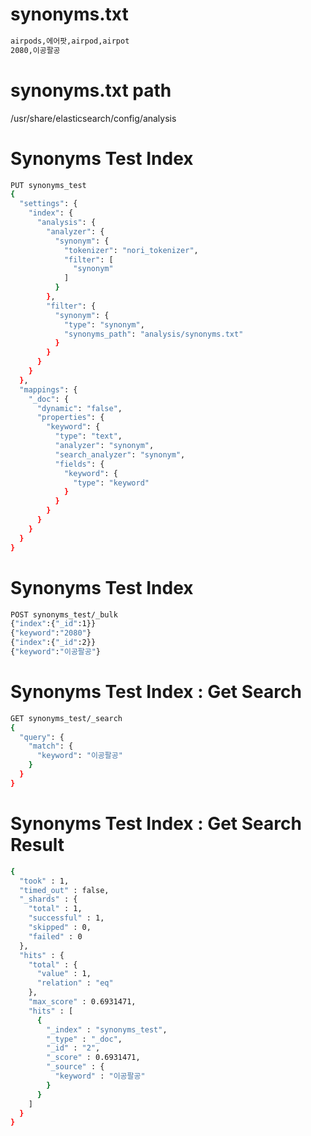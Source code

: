 
# synonyms.txt
```sh
airpods,에어팟,airpod,airpot 
2080,이공팔공
```

# synonyms.txt path
/usr/share/elasticsearch/config/analysis


# Synonyms Test Index
```sh
PUT synonyms_test
{
  "settings": {
    "index": {
      "analysis": {
        "analyzer": {
          "synonym": {
            "tokenizer": "nori_tokenizer",
            "filter": [
              "synonym"
            ]
          }
        },
        "filter": {
          "synonym": {
            "type": "synonym",
            "synonyms_path": "analysis/synonyms.txt"
          }
        }
      }
    }
  },
  "mappings": {
    "_doc": {
      "dynamic": "false",
      "properties": {
        "keyword": {
          "type": "text",
          "analyzer": "synonym",
          "search_analyzer": "synonym",
          "fields": {
            "keyword": {
              "type": "keyword"
            }
          }
        }
      }
    }
  }
}
```


# Synonyms Test Index
```sh
POST synonyms_test/_bulk
{"index":{"_id":1}}
{"keyword":"2080"}
{"index":{"_id":2}}
{"keyword":"이공팔공"}
```

# Synonyms Test Index : Get Search
```sh
GET synonyms_test/_search
{
  "query": {
    "match": {
      "keyword": "이공팔공"
    }
  }
}
```
# Synonyms Test Index : Get Search Result
```sh
{
  "took" : 1,
  "timed_out" : false,
  "_shards" : {
    "total" : 1,
    "successful" : 1,
    "skipped" : 0,
    "failed" : 0
  },
  "hits" : {
    "total" : {
      "value" : 1,
      "relation" : "eq"
    },
    "max_score" : 0.6931471,
    "hits" : [
      {
        "_index" : "synonyms_test",
        "_type" : "_doc",
        "_id" : "2",
        "_score" : 0.6931471,
        "_source" : {
          "keyword" : "이공팔공"
        }
      }
    ]
  }
}
```


